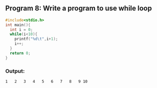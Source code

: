 ## Program 8: Write a program to use while loop
```c
#include<stdio.h>
int main(){
  int i = 0;
  while(i<10){
    printf("%d\t",i+1);
    i++;
  }
  return 0;
}
```
### Output:
```
1	2	3	4	5	6	7	8	9 10
```
